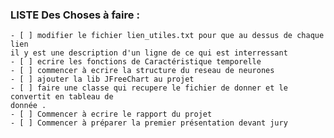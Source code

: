 ### LISTE Des Choses à faire :
    - [ ] modifier le fichier lien_utiles.txt pour que au dessus de chaque lien
    il y est une description d'un ligne de ce qui est interressant
    - [ ] ecrire les fonctions de Caractéristique temporelle
    - [ ] commencer à ecrire la structure du reseau de neurones
    - [ ] ajouter la lib JFreeChart au projet
    - [ ] faire une classe qui recupere le fichier de donner et le convertit en tableau de
    donnée .
    - [ ] Commencer à ecrire le rapport du projet
    - [ ] Commencer à préparer la premier présentation devant jury